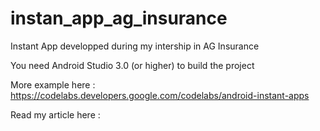 # instan_app_ag_insurance
Instant App developped during my intership in AG Insurance

You need Android Studio 3.0 (or higher) to build the project

More example here :
https://codelabs.developers.google.com/codelabs/android-instant-apps

Read my article here :
